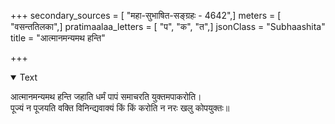 +++
secondary_sources = [ "महा-सुभाषित-सङ्ग्रहः - 4642",]
meters = [ "वसन्ततिलका",]
pratimaalaa_letters = [ "प", "क", "त",]
jsonClass = "Subhaashita"
title = "आत्मानमन्यमथ हन्ति"

+++

<details open><summary>Text</summary>

आत्मानमन्यमथ हन्ति जहाति धर्मं पापं समाचरति युक्तमपाकरोति।  
पूज्यं न पूजयति वक्ति विनिन्द्यवाक्यं किं किं करोति न नरः खलु कोपयुक्तः॥
</details>
